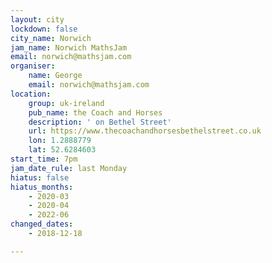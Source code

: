 ```yaml
---
layout: city
lockdown: false
city_name: Norwich
jam_name: Norwich MathsJam
email: norwich@mathsjam.com
organiser:
    name: George
    email: norwich@mathsjam.com
location:
    group: uk-ireland
    pub_name: the Coach and Horses
    description: ' on Bethel Street'
    url: https://www.thecoachandhorsesbethelstreet.co.uk
    lon: 1.2888779
    lat: 52.6284603
start_time: 7pm
jam_date_rule: last Monday
hiatus: false
hiatus_months:
    - 2020-03
    - 2020-04
    - 2022-06
changed_dates:
    - 2018-12-18

---
```


